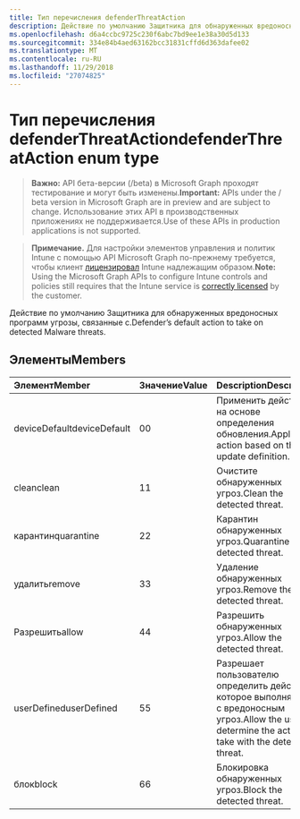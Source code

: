 ```yaml
---
title: Тип перечисления defenderThreatAction
description: Действие по умолчанию Защитника для обнаруженных вредоносных программ угрозы, связанные с.
ms.openlocfilehash: d6a4ccbc9725c230f6abc7bd9ee1e38a30d5d133
ms.sourcegitcommit: 334e84b4aed63162bcc31831cffd6d363dafee02
ms.translationtype: MT
ms.contentlocale: ru-RU
ms.lasthandoff: 11/29/2018
ms.locfileid: "27074825"
---
```

# <a name="defenderthreataction-enum-type"></a><span data-ttu-id="d15a5-103">Тип перечисления defenderThreatAction</span><span class="sxs-lookup"><span data-stu-id="d15a5-103">defenderThreatAction enum type</span></span>

> <span data-ttu-id="d15a5-104">**Важно:** API бета-версии (/beta) в Microsoft Graph проходят тестирование и могут быть изменены.</span><span class="sxs-lookup"><span data-stu-id="d15a5-104">**Important:** APIs under the / beta version in Microsoft Graph are in preview and are subject to change.</span></span> <span data-ttu-id="d15a5-105">Использование этих API в производственных приложениях не поддерживается.</span><span class="sxs-lookup"><span data-stu-id="d15a5-105">Use of these APIs in production applications is not supported.</span></span>

> <span data-ttu-id="d15a5-106">**Примечание.** Для настройки элементов управления и политик Intune с помощью API Microsoft Graph по-прежнему требуется, чтобы клиент [лицензировал](https://go.microsoft.com/fwlink/?linkid=839381) Intune надлежащим образом.</span><span class="sxs-lookup"><span data-stu-id="d15a5-106">**Note:** Using the Microsoft Graph APIs to configure Intune controls and policies still requires that the Intune service is [correctly licensed](https://go.microsoft.com/fwlink/?linkid=839381) by the customer.</span></span>

<span data-ttu-id="d15a5-107">Действие по умолчанию Защитника для обнаруженных вредоносных программ угрозы, связанные с.</span><span class="sxs-lookup"><span data-stu-id="d15a5-107">Defender’s default action to take on detected Malware threats.</span></span>
## <a name="members"></a><span data-ttu-id="d15a5-108">Элементы</span><span class="sxs-lookup"><span data-stu-id="d15a5-108">Members</span></span>
|<span data-ttu-id="d15a5-109">Элемент</span><span class="sxs-lookup"><span data-stu-id="d15a5-109">Member</span></span>|<span data-ttu-id="d15a5-110">Значение</span><span class="sxs-lookup"><span data-stu-id="d15a5-110">Value</span></span>|<span data-ttu-id="d15a5-111">Description</span><span class="sxs-lookup"><span data-stu-id="d15a5-111">Description</span></span>|
|:---|:---|:---|
|<span data-ttu-id="d15a5-112">deviceDefault</span><span class="sxs-lookup"><span data-stu-id="d15a5-112">deviceDefault</span></span>|<span data-ttu-id="d15a5-113">0</span><span class="sxs-lookup"><span data-stu-id="d15a5-113">0</span></span>|<span data-ttu-id="d15a5-114">Применить действие на основе определения обновления.</span><span class="sxs-lookup"><span data-stu-id="d15a5-114">Apply action based on the update definition.</span></span>|
|<span data-ttu-id="d15a5-115">clean</span><span class="sxs-lookup"><span data-stu-id="d15a5-115">clean</span></span>|<span data-ttu-id="d15a5-116">1</span><span class="sxs-lookup"><span data-stu-id="d15a5-116">1</span></span>|<span data-ttu-id="d15a5-117">Очистите обнаруженных угроз.</span><span class="sxs-lookup"><span data-stu-id="d15a5-117">Clean the detected threat.</span></span>|
|<span data-ttu-id="d15a5-118">карантин</span><span class="sxs-lookup"><span data-stu-id="d15a5-118">quarantine</span></span>|<span data-ttu-id="d15a5-119">2</span><span class="sxs-lookup"><span data-stu-id="d15a5-119">2</span></span>|<span data-ttu-id="d15a5-120">Карантин обнаруженных угроз.</span><span class="sxs-lookup"><span data-stu-id="d15a5-120">Quarantine the detected threat.</span></span>|
|<span data-ttu-id="d15a5-121">удалить</span><span class="sxs-lookup"><span data-stu-id="d15a5-121">remove</span></span>|<span data-ttu-id="d15a5-122">3</span><span class="sxs-lookup"><span data-stu-id="d15a5-122">3</span></span>|<span data-ttu-id="d15a5-123">Удаление обнаруженных угроз.</span><span class="sxs-lookup"><span data-stu-id="d15a5-123">Remove the detected threat.</span></span>|
|<span data-ttu-id="d15a5-124">Разрешить</span><span class="sxs-lookup"><span data-stu-id="d15a5-124">allow</span></span>|<span data-ttu-id="d15a5-125">4</span><span class="sxs-lookup"><span data-stu-id="d15a5-125">4</span></span>|<span data-ttu-id="d15a5-126">Разрешить обнаруженных угроз.</span><span class="sxs-lookup"><span data-stu-id="d15a5-126">Allow the detected threat.</span></span>|
|<span data-ttu-id="d15a5-127">userDefined</span><span class="sxs-lookup"><span data-stu-id="d15a5-127">userDefined</span></span>|<span data-ttu-id="d15a5-128">5</span><span class="sxs-lookup"><span data-stu-id="d15a5-128">5</span></span>|<span data-ttu-id="d15a5-129">Разрешает пользователю определить действие, которое выполняется с вредоносным угроз.</span><span class="sxs-lookup"><span data-stu-id="d15a5-129">Allow the user to determine the action to take with the detected threat.</span></span>|
|<span data-ttu-id="d15a5-130">блок</span><span class="sxs-lookup"><span data-stu-id="d15a5-130">block</span></span>|<span data-ttu-id="d15a5-131">6</span><span class="sxs-lookup"><span data-stu-id="d15a5-131">6</span></span>|<span data-ttu-id="d15a5-132">Блокировка обнаруженных угроз.</span><span class="sxs-lookup"><span data-stu-id="d15a5-132">Block the detected threat.</span></span>|





